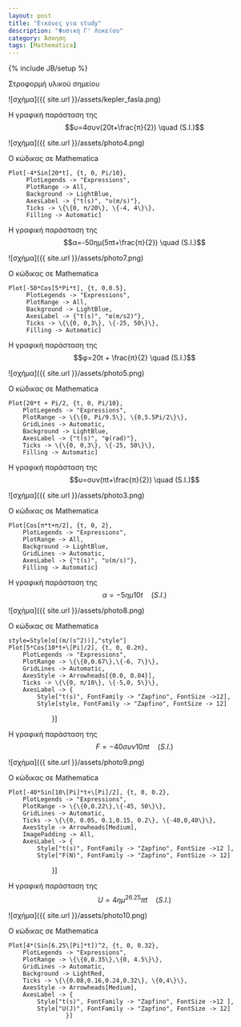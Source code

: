 ```yaml
---
layout: post
title: "Εικόνες για study"
description: "Φυσική Γ' Λυκείου"
category: Άσκηση
tags: [Mathematica]
---
```

{% include JB/setup %}


Στροφορμή υλικού σημείου

![σχήμα]({{ site.url }}/assets/kepler_fasla.png) 


Η γραφική παράσταση της $$υ=4συν(20t+\frac{π}{2}) \quad (S.I.)$$


![σχήμα]({{ site.url }}/assets/photo4.png) 


Ο κώδικας σε Mathematica


	Plot[-4*Sin[20*t], {t, 0, Pi/10},
	     PlotLegends -> "Expressions",  
	     PlotRange -> All,
	     Background -> LightBlue,
         AxesLabel -> {"t(s)", "υ(m/s)"},
	     Ticks -> \{\{0, π/20\}, \{-4, 4\}\},
	     Filling -> Automatic]

Η γραφική παράσταση της $$α=-50ημ(5πt+\frac{π}{2}) \quad (S.I.)$$


![σχήμα]({{ site.url }}/assets/photo7.png) 


Ο κώδικας σε Mathematica


	Plot[-50*Cos[5*Pi*t], {t, 0,0.5},
	     PlotLegends -> "Expressions",  
	     PlotRange -> All,
	     Background -> LightBlue,
         AxesLabel -> {"t(s)", "α(m/s2)"},
	     Ticks -> \{\{0, 0,3\}, \{-25, 50\}\},
	     Filling -> Automatic]


Η γραφική παράσταση της $$φ=20t + \frac{π}{2} \quad (S.I.)$$


![σχήμα]({{ site.url }}/assets/photo5.png) 


Ο κώδικας σε Mathematica

	Plot[20*t + Pi/2, {t, 0, Pi/10},
		PlotLegends -> "Expressions",  
		PlotRange -> \{\{0, Pi/9.5\}, \{0,5.5Pi/2\}\},
		GridLines -> Automatic,
		Background -> LightBlue,
		AxesLabel -> {"t(s)", "φ(rad)"},
		Ticks -> \{\{0, 0,3\}, \{-25, 50\}\},
		Filling -> Automatic]


Η γραφική παράσταση της $$υ=συν(πt+\frac{π}{2}) \quad (S.I.)$$


![σχήμα]({{ site.url }}/assets/photo3.png) 


Ο κώδικας σε Mathematica


	Plot[Cos[π*t+π/2], {t, 0, 2},
		PlotLegends -> "Expressions",  
		PlotRange -> All,
		Background -> LightBlue,
		GridLines -> Automatic,
		AxesLabel -> {"t(s)", "υ(m/s)"},
		Filling -> Automatic]

Η γραφική παράσταση της $$α=-5ημ10t \quad (S.I.)$$


![σχήμα]({{ site.url }}/assets/photo8.png) 


Ο κώδικας σε Mathematica


	style=Style[α[(m/(s^2))],"style"]
	Plot[5*Cos[10*t+\[Pi]/2], {t, 0, 0.2π},
		PlotLegends -> "Expressions",  
		PlotRange -> \{\{0,0.67\},\{-6, 7\}\},
		GridLines -> Automatic,
		AxesStyle -> Arrowheads[{0.0, 0.04}],
		Ticks -> \{\{0, π/10\}, \{-5,0, 5\}\},
		AxesLabel -> {
			Style["t(s)", FontFamily -> "Zapfino", FontSize ->12],
			Style[style, FontFamily -> "Zapfino", FontSize -> 12]
                      }]

Η γραφική παράσταση της $$F=-40συν10πt \quad (S.I.)$$


![σχήμα]({{ site.url }}/assets/photo9.png) 


Ο κώδικας σε Mathematica


	Plot[-40*Sin[10\[Pi]*t+\[Pi]/2], {t, 0, 0.2},
		PlotLegends -> "Expressions",
		PlotRange -> \{\{0,0.22\},\{-45, 50\}\},
		GridLines -> Automatic,
		Ticks -> \{\{0, 0.05, 0.1,0.15, 0.2\}, \{-40,0,40\}\},
		AxesStyle -> Arrowheads[Medium],
		ImagePadding -> All,
		AxesLabel -> {
			Style["t(s)", FontFamily -> "Zapfino", FontSize ->12 ],
			Style["F(N)", FontFamily -> "Zapfino", FontSize -> 12]
                      }]


Η γραφική παράσταση της $$U=4ημ^26.25πt \quad (S.I.)$$


![σχήμα]({{ site.url }}/assets/photo10.png) 


Ο κώδικας σε Mathematica


	Plot[4*(Sin[6.25\[Pi]*t])^2, {t, 0, 0.32},
		PlotLegends -> "Expressions",
		PlotRange -> \{\{0,0.35\},\{0, 4.5\}\},
		GridLines -> Automatic,
		Background -> LightRed,
		Ticks -> \{\{0.08,0.16,0.24,0.32\}, \{0,4\}\},
		AxesStyle -> Arrowheads[Medium],
		AxesLabel -> {
			Style["t(s)", FontFamily -> "Zapfino", FontSize ->12 ],
			Style["U(J)", FontFamily -> "Zapfino", FontSize -> 12]
					}]
